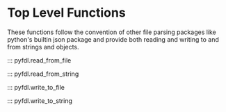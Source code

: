 # Top Level Functions

These functions follow the convention of other file parsing packages like python's builtin json package 
and provide both reading and writing to and from strings and objects.

::: pyfdl.read_from_file

::: pyfdl.read_from_string

::: pyfdl.write_to_file

::: pyfdl.write_to_string
